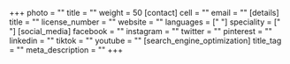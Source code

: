 +++
photo = ""
title = ""
weight = 50
[contact]
cell = ""
email = ""
[details]
title = ""
license_number = ""
website = ""
languages = [" "]
speciality = [" "]
[social_media]
facebook = ""
instagram = ""
twitter = ""
pinterest = ""
linkedin = ""
tiktok = ""
youtube = ""
[search_engine_optimization]
title_tag = ""
meta_description = ""
+++
